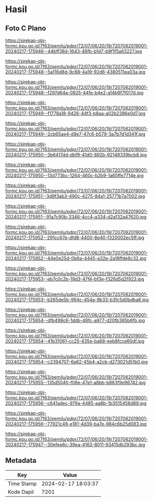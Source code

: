 # Hasil

## Foto C Plano

https://sirekap-obj-formc.kpu.go.id/7f63/pemilu/pdpr/72/07/06/20/19/7207062019001-20240217-175946--44bff38d-1643-48fb-b1d7-b9f1f5a63227.jpg

https://sirekap-obj-formc.kpu.go.id/7f63/pemilu/pdpr/72/07/06/20/19/7207062019001-20240217-175948--5a116d8d-9c88-4a19-92d6-4380511ea03a.jpg

https://sirekap-obj-formc.kpu.go.id/7f63/pemilu/pdpr/72/07/06/20/19/7207062019001-20240217-175948--f297d64a-0925-44fe-b4e2-a14b9f7f017d.jpg

https://sirekap-obj-formc.kpu.go.id/7f63/pemilu/pdpr/72/07/06/20/19/7207062019001-20240217-175949--f1778a18-9426-44f3-b8aa-a02b2386e0d7.jpg

https://sirekap-obj-formc.kpu.go.id/7f63/pemilu/pdpr/72/07/06/20/19/7207062019001-20240217-175949--2cb65ae4-d9e7-47c6-b579-3a7b7d1d341f.jpg

https://sirekap-obj-formc.kpu.go.id/7f63/pemilu/pdpr/72/07/06/20/19/7207062019001-20240217-175950--3b6417dd-dbf9-41d0-892b-92148339bcb8.jpg

https://sirekap-obj-formc.kpu.go.id/7f63/pemilu/pdpr/72/07/06/20/19/7207062019001-20240217-175950--13d773bc-1264-460c-b2b9-1a65ffe7714e.jpg

https://sirekap-obj-formc.kpu.go.id/7f63/pemilu/pdpr/72/07/06/20/19/7207062019001-20240217-175951--3d9f3ab3-490c-4275-84a1-25771b7a7002.jpg

https://sirekap-obj-formc.kpu.go.id/7f63/pemilu/pdpr/72/07/06/20/19/7207062019001-20240217-175951--91a7c90b-3346-4cc4-a334-d2a132a47620.jpg

https://sirekap-obj-formc.kpu.go.id/7f63/pemilu/pdpr/72/07/06/20/19/7207062019001-20240217-175952--291cc67e-dfd8-4400-8e40-f320002ec5ff.jpg

https://sirekap-obj-formc.kpu.go.id/7f63/pemilu/pdpr/72/07/06/20/19/7207062019001-20240217-175952--44e0e25d-0b6a-4445-a32e-2a18ffde6c32.jpg

https://sirekap-obj-formc.kpu.go.id/7f63/pemilu/pdpr/72/07/06/20/19/7207062019001-20240217-175953--eb7c0c2b-19d3-47f4-bf3e-f326d5d2f923.jpg

https://sirekap-obj-formc.kpu.go.id/7f63/pemilu/pdpr/72/07/06/20/19/7207062019001-20240217-175953--b265de5b-994c-454a-9b33-b3fc5d0bdba6.jpg

https://sirekap-obj-formc.kpu.go.id/7f63/pemilu/pdpr/72/07/06/20/19/7207062019001-20240217-175954--dfb498c6-1ddb-48fc-a977-d20fb385b6fb.jpg

https://sirekap-obj-formc.kpu.go.id/7f63/pemilu/pdpr/72/07/06/20/19/7207062019001-20240217-175954--41b31061-cc25-435e-ba68-eeb8fcce60df.jpg

https://sirekap-obj-formc.kpu.go.id/7f63/pemilu/pdpr/72/07/06/20/19/7207062019001-20240217-175954--c2394707-6a62-45b4-a2cb-d273021d51b0.jpg

https://sirekap-obj-formc.kpu.go.id/7f63/pemilu/pdpr/72/07/06/20/19/7207062019001-20240217-175955--135d5040-f08e-47e1-a8bb-b863f9e96742.jpg

https://sirekap-obj-formc.kpu.go.id/7f63/pemilu/pdpr/72/07/06/20/19/7207062019001-20240217-175956--c641adec-979a-4485-aa8b-1b3515458d89.jpg

https://sirekap-obj-formc.kpu.go.id/7f63/pemilu/pdpr/72/07/06/20/19/7207062019001-20240217-175956--77921c49-e181-4d39-ba7e-984c6b25d083.jpg

https://sirekap-obj-formc.kpu.go.id/7f63/pemilu/pdpr/72/07/06/20/19/7207062019001-20240217-175947--30efee6c-39ea-4163-8011-93415db293bc.jpg


## Metadata

| Key        | Value               |
| ---------- | ------------------- |
| Time Stamp | 2024-02-17 18:03:37 |
| Kode Dapil | 7201                |



